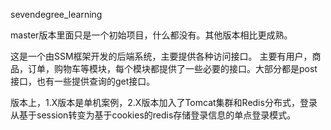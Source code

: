 sevendegree_learning

master版本里面只是一个初始项目，什么都没有。其他版本相比更成熟。

这是一个由SSM框架开发的后端系统，主要提供各种访问接口。
主要有用户，商品，订单，购物车等模块，每个模块都提供了一些必要的接口。大部分都是post接口，也有一些提供查询的get接口。<br>

版本上，1.X版本是单机案例，2.X版本加入了Tomcat集群和Redis分布式，登录从基于session转变为基于cookies的redis存储登录信息的单点登录模式。
